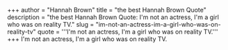 +++
author = "Hannah Brown"
title = "the best Hannah Brown Quote"
description = "the best Hannah Brown Quote: I'm not an actress, I'm a girl who was on reality TV."
slug = "im-not-an-actress-im-a-girl-who-was-on-reality-tv"
quote = '''I'm not an actress, I'm a girl who was on reality TV.'''
+++
I'm not an actress, I'm a girl who was on reality TV.
